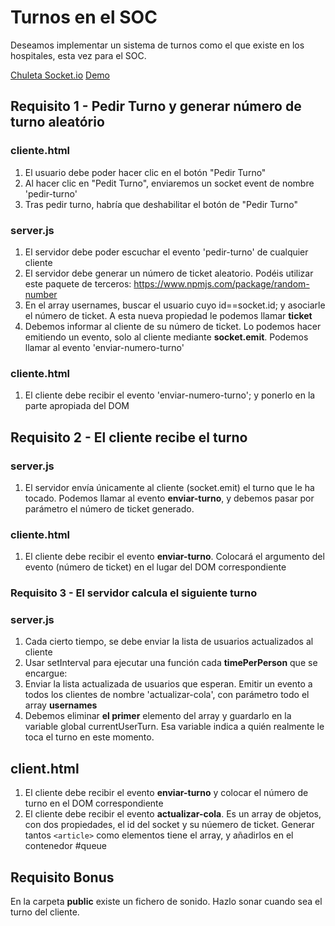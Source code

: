 # Turnos en el SOC

Deseamos implementar un sistema de turnos como el que existe en los hospitales, esta vez para el SOC.

[Chuleta Socket.io](https://socket.io/docs/v4/emit-cheatsheet/)
[Demo](http://soc-ticket.herokuapp.com/)

## Requisito 1 - Pedir Turno y generar número de turno aleatório

### cliente.html
1. El usuario debe poder hacer clic en el botón "Pedir Turno"
2. Al hacer clic en "Pedit Turno", enviaremos un socket event de nombre 'pedir-turno'
3. Tras pedir turno, habría que deshabilitar el botón de "Pedir Turno"

### server.js
1. El servidor debe poder escuchar el evento 'pedir-turno' de cualquier cliente
2. El servidor debe generar un número de ticket aleatorio. Podéis utilizar este paquete de terceros: https://www.npmjs.com/package/random-number
3. En el array usernames, buscar el usuario cuyo id==socket.id; y asociarle el número de ticket. A esta nueva propiedad le podemos llamar **ticket**
4. Debemos informar al cliente de su número de ticket. Lo podemos hacer emitiendo un evento, solo al cliente mediante **socket.emit**. Podemos llamar al evento 'enviar-numero-turno'

### cliente.html
1. El cliente debe recibir el evento 'enviar-numero-turno'; y ponerlo en la parte apropiada del DOM

## Requisito 2 - El cliente recibe el turno 

### server.js

1. El servidor envía únicamente al cliente (socket.emit) el turno que le ha tocado. Podemos llamar al evento **enviar-turno**, y debemos pasar por parámetro el número de ticket generado.

### cliente.html

1. El cliente debe recibir el evento **enviar-turno**. Colocará el argumento del evento (número de ticket) en el lugar del DOM correspondiente


### Requisito 3 - El servidor calcula el siguiente turno 

### server.js
1. Cada cierto tiempo, se debe enviar la lista de usuarios actualizados al cliente
2. Usar setInterval para ejecutar una función cada __timePerPerson__ que se encargue:
  1.  Enviar la lista actualizada de usuarios que esperan. Emitir un evento a todos los clientes de nombre 'actualizar-cola', con parámetro todo el array __usernames__
  2. Debemos eliminar **el primer** elemento del array y guardarlo en la variable global currentUserTurn. Esa variable indica a quién realmente le toca el turno en este momento.

## client.html

1. El cliente debe recibir el evento **enviar-turno** y colocar el número de turno en el DOM correspondiente
2. El cliente debe recibir el evento **actualizar-cola**. Es un array de objetos, con dos propiedades, el id del socket y su núemero de ticket. Generar tantos `<article>` como elementos tiene el array, y añadirlos en el contenedor #queue 

## Requisito  Bonus 

En la carpeta **public** existe un fichero de sonido. Hazlo sonar cuando sea el turno del cliente.


